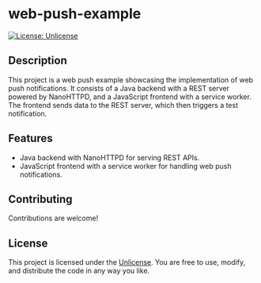 # web-push-example

[![License: Unlicense](https://img.shields.io/badge/license-Unlicense-blue.svg)](http://unlicense.org/)

## Description

This project is a web push example showcasing the implementation of web push notifications. It consists of a Java backend with a REST server powered by NanoHTTPD, and a JavaScript frontend with a service worker. The frontend sends data to the REST server, which then triggers a test notification.

## Features

- Java backend with NanoHTTPD for serving REST APIs.
- JavaScript frontend with a service worker for handling web push notifications.

## Contributing

Contributions are welcome!

## License

This project is licensed under the [Unlicense](http://unlicense.org/). You are free to use, modify, and distribute the code in any way you like.
